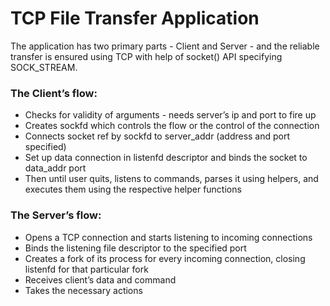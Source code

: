 # TCP File Transfer Application

The application has two primary parts - Client and Server - and the reliable transfer is ensured using TCP with help of socket() API specifying SOCK_STREAM.

### The Client’s flow:

* Checks for validity of arguments - needs server’s ip and port to fire up
* Creates sockfd which controls the flow or the control of the connection
* Connects socket ref by sockfd to server_addr (address and port specified)
* Set up data connection in listenfd descriptor and binds the socket to data_addr port
* Then until user quits, listens to commands, parses it using helpers, and executes them using the respective helper functions

### The Server’s flow:
* Opens a TCP connection and starts listening to incoming connections
* Binds the listening file descriptor to the specified port
* Creates a fork of its process for every incoming connection, closing listenfd for that particular fork
* Receives client’s data and command
* Takes the necessary actions
